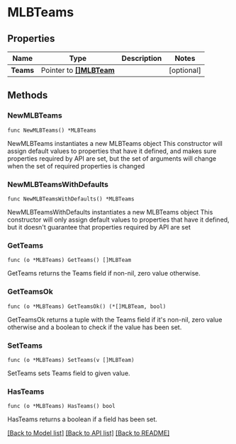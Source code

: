 # MLBTeams

## Properties

Name | Type | Description | Notes
------------ | ------------- | ------------- | -------------
**Teams** | Pointer to [**[]MLBTeam**](MLBTeam.md) |  | [optional] 

## Methods

### NewMLBTeams

`func NewMLBTeams() *MLBTeams`

NewMLBTeams instantiates a new MLBTeams object
This constructor will assign default values to properties that have it defined,
and makes sure properties required by API are set, but the set of arguments
will change when the set of required properties is changed

### NewMLBTeamsWithDefaults

`func NewMLBTeamsWithDefaults() *MLBTeams`

NewMLBTeamsWithDefaults instantiates a new MLBTeams object
This constructor will only assign default values to properties that have it defined,
but it doesn't guarantee that properties required by API are set

### GetTeams

`func (o *MLBTeams) GetTeams() []MLBTeam`

GetTeams returns the Teams field if non-nil, zero value otherwise.

### GetTeamsOk

`func (o *MLBTeams) GetTeamsOk() (*[]MLBTeam, bool)`

GetTeamsOk returns a tuple with the Teams field if it's non-nil, zero value otherwise
and a boolean to check if the value has been set.

### SetTeams

`func (o *MLBTeams) SetTeams(v []MLBTeam)`

SetTeams sets Teams field to given value.

### HasTeams

`func (o *MLBTeams) HasTeams() bool`

HasTeams returns a boolean if a field has been set.


[[Back to Model list]](../README.md#documentation-for-models) [[Back to API list]](../README.md#documentation-for-api-endpoints) [[Back to README]](../README.md)


